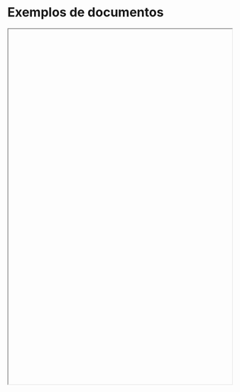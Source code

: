 # Exemplos de documentos




<iframe width="100%" height="800" src="D:\luso-torres.github.io\images\Copy of Fluxograma Eletrônica_Software.pdf">


